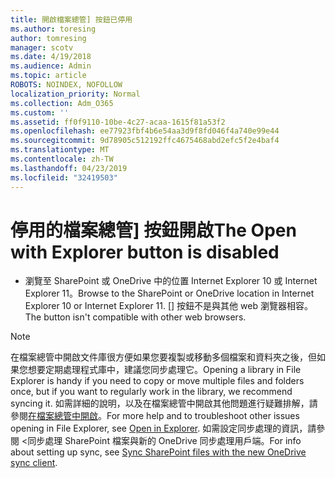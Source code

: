 ```yaml
---
title: 開啟檔案總管] 按鈕已停用
ms.author: toresing
author: tomresing
manager: scotv
ms.date: 4/19/2018
ms.audience: Admin
ms.topic: article
ROBOTS: NOINDEX, NOFOLLOW
localization_priority: Normal
ms.collection: Adm_O365
ms.custom: ''
ms.assetid: ff0f9110-10be-4c27-acaa-1615f81a53f2
ms.openlocfilehash: ee77923fbf4b6e54aa3d9f8fd046f4a740e99e44
ms.sourcegitcommit: 9d78905c512192ffc4675468abd2efc5f2e4baf4
ms.translationtype: MT
ms.contentlocale: zh-TW
ms.lasthandoff: 04/23/2019
ms.locfileid: "32419503"
---
```

# <a name="the-open-with-explorer-button-is-disabled"></a><span data-ttu-id="25d3f-102">停用的檔案總管] 按鈕開啟</span><span class="sxs-lookup"><span data-stu-id="25d3f-102">The Open with Explorer button is disabled</span></span>

- <span data-ttu-id="25d3f-103">瀏覽至 SharePoint 或 OneDrive 中的位置 Internet Explorer 10 或 Internet Explorer 11。</span><span class="sxs-lookup"><span data-stu-id="25d3f-103">Browse to the SharePoint or OneDrive location in Internet Explorer 10 or Internet Explorer 11.</span></span> <span data-ttu-id="25d3f-104">[] 按鈕不是與其他 web 瀏覽器相容。</span><span class="sxs-lookup"><span data-stu-id="25d3f-104">The button isn't compatible with other web browsers.</span></span>
    
> [!NOTE]
> <span data-ttu-id="25d3f-105">在檔案總管中開啟文件庫很方便如果您要複製或移動多個檔案和資料夾之後，但如果您想要定期處理程式庫中，建議您同步處理它。</span><span class="sxs-lookup"><span data-stu-id="25d3f-105">Opening a library in File Explorer is handy if you need to copy or move multiple files and folders once, but if you want to regularly work in the library, we recommend syncing it.</span></span> <span data-ttu-id="25d3f-106">如需詳細的說明，以及在檔案總管中開啟其他問題進行疑難排解，請參閱[在檔案總管中開啟](https://go.microsoft.com/fwlink/?linkid=871665)。</span><span class="sxs-lookup"><span data-stu-id="25d3f-106">For more help and to troubleshoot other issues opening in File Explorer, see [Open in Explorer](https://go.microsoft.com/fwlink/?linkid=871665).</span></span> <span data-ttu-id="25d3f-107">如需設定同步處理的資訊，請參閱 <<c0>同步處理 SharePoint 檔案與新的 OneDrive 同步處理用戶端。</span><span class="sxs-lookup"><span data-stu-id="25d3f-107">For info about setting up sync, see [Sync SharePoint files with the new OneDrive sync client](https://go.microsoft.com/fwlink/?linkid=871666).</span></span> 
  


